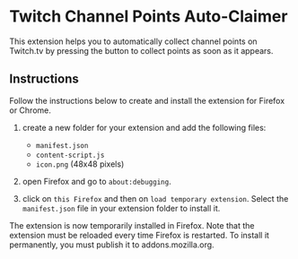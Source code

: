 # Twitch Channel Points Auto-Claimer

This extension helps you to automatically collect channel points on Twitch.tv by pressing the button to collect points as soon as it appears.

## Instructions

Follow the instructions below to create and install the extension for Firefox or Chrome.

1. create a new folder for your extension and add the following files:

   - `manifest.json`
   - `content-script.js`
   - `icon.png` (48x48 pixels)

2. open Firefox and go to `about:debugging`.

3. click on `this Firefox` and then on `load temporary extension`. Select the `manifest.json` file in your extension folder to install it.

The extension is now temporarily installed in Firefox. Note that the extension must be reloaded every time Firefox is restarted. To install it permanently, you must publish it to addons.mozilla.org.
